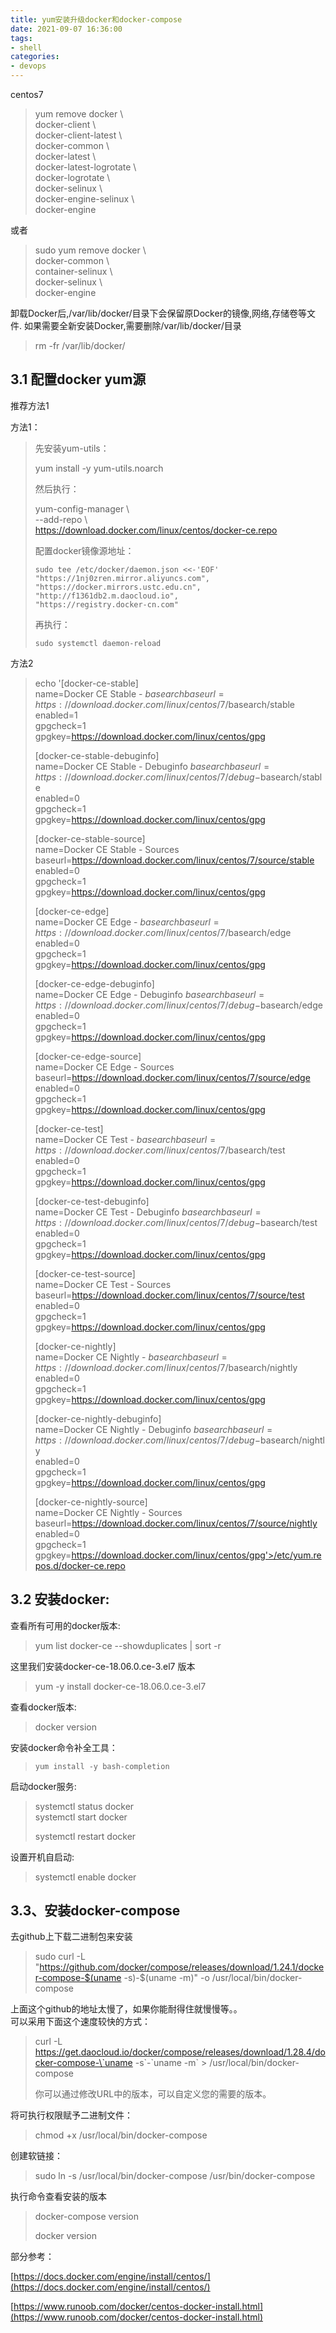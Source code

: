 ```yaml
---
title: yum安装升级docker和docker-compose
date: 2021-09-07 16:36:00
tags:
- shell
categories: 
- devops
---
```


centos7

> yum remove docker \\  
>                docker-client \\  
>                docker-client-latest \\  
>                docker-common \\  
>                docker-latest \\  
>                docker-latest-logrotate \\  
>                docker-logrotate \\  
>                docker-selinux \\  
>                docker-engine-selinux \\  
>                docker-engine

 或者

> sudo yum remove docker \\  
> docker-common \\  
> container-selinux \\  
> docker-selinux \\  
> docker-engine

<!--more-->

卸载Docker后,/var/lib/docker/目录下会保留原Docker的镜像,网络,存储卷等文件. 如果需要全新安装Docker,需要删除/var/lib/docker/目录

> rm -fr /var/lib/docker/

## 3.1 配置docker yum源

推荐方法1

方法1：

> 先安装yum-utils：
>
> yum install -y yum-utils.noarch
>
> 然后执行：
>
> yum-config-manager \\  
> \--add-repo \\  
>  https://download.docker.com/linux/centos/docker-ce.repo
>
> 配置docker镜像源地址：
>
> ```
> sudo tee /etc/docker/daemon.json <<-'EOF'        "https://1nj0zren.mirror.aliyuncs.com",        "https://docker.mirrors.ustc.edu.cn",        "http://f1361db2.m.daocloud.io",        "https://registry.docker-cn.com"
> ```
>
> 再执行：
>
> ```
> sudo systemctl daemon-reload
> ```


方法2 

> echo '\[docker-ce-stable\]  
> name=Docker CE Stable - $basearch  
> baseurl=https://download.docker.com/linux/centos/7/$basearch/stable  
> enabled=1  
> gpgcheck=1  
> gpgkey=https://download.docker.com/linux/centos/gpg
>
> \[docker-ce-stable-debuginfo\]  
> name=Docker CE Stable - Debuginfo $basearch  
> baseurl=https://download.docker.com/linux/centos/7/debug-$basearch/stable  
> enabled=0  
> gpgcheck=1  
> gpgkey=https://download.docker.com/linux/centos/gpg
>
> \[docker-ce-stable-source\]  
> name=Docker CE Stable - Sources  
> baseurl=https://download.docker.com/linux/centos/7/source/stable  
> enabled=0  
> gpgcheck=1  
> gpgkey=https://download.docker.com/linux/centos/gpg
>
> \[docker-ce-edge\]  
> name=Docker CE Edge - $basearch  
> baseurl=https://download.docker.com/linux/centos/7/$basearch/edge  
> enabled=0  
> gpgcheck=1  
> gpgkey=https://download.docker.com/linux/centos/gpg
>
> \[docker-ce-edge-debuginfo\]  
> name=Docker CE Edge - Debuginfo $basearch  
> baseurl=https://download.docker.com/linux/centos/7/debug-$basearch/edge  
> enabled=0  
> gpgcheck=1  
> gpgkey=https://download.docker.com/linux/centos/gpg
>
> \[docker-ce-edge-source\]  
> name=Docker CE Edge - Sources  
> baseurl=https://download.docker.com/linux/centos/7/source/edge  
> enabled=0  
> gpgcheck=1  
> gpgkey=https://download.docker.com/linux/centos/gpg
>
> \[docker-ce-test\]  
> name=Docker CE Test - $basearch  
> baseurl=https://download.docker.com/linux/centos/7/$basearch/test  
> enabled=0  
> gpgcheck=1  
> gpgkey=https://download.docker.com/linux/centos/gpg
>
> \[docker-ce-test-debuginfo\]  
> name=Docker CE Test - Debuginfo $basearch  
> baseurl=https://download.docker.com/linux/centos/7/debug-$basearch/test  
> enabled=0  
> gpgcheck=1  
> gpgkey=https://download.docker.com/linux/centos/gpg
>
> \[docker-ce-test-source\]  
> name=Docker CE Test - Sources  
> baseurl=https://download.docker.com/linux/centos/7/source/test  
> enabled=0  
> gpgcheck=1  
> gpgkey=https://download.docker.com/linux/centos/gpg
>
> \[docker-ce-nightly\]  
> name=Docker CE Nightly - $basearch  
> baseurl=https://download.docker.com/linux/centos/7/$basearch/nightly  
> enabled=0  
> gpgcheck=1  
> gpgkey=https://download.docker.com/linux/centos/gpg
>
> \[docker-ce-nightly-debuginfo\]  
> name=Docker CE Nightly - Debuginfo $basearch  
> baseurl=https://download.docker.com/linux/centos/7/debug-$basearch/nightly  
> enabled=0  
> gpgcheck=1  
> gpgkey=https://download.docker.com/linux/centos/gpg
>
> \[docker-ce-nightly-source\]  
> name=Docker CE Nightly - Sources  
> baseurl=https://download.docker.com/linux/centos/7/source/nightly  
> enabled=0  
> gpgcheck=1  
> gpgkey=https://download.docker.com/linux/centos/gpg'>/etc/yum.repos.d/docker-ce.repo

## 3.2 安装docker:

查看所有可用的docker版本:

> yum list docker-ce --showduplicates | sort -r

这里我们安装docker-ce-18.06.0.ce-3.el7 版本

> yum -y install docker-ce-18.06.0.ce-3.el7

查看docker版本:

> docker version

安装docker命令补全工具：

> ```
> yum install -y bash-completion
> ```

启动docker服务:

> systemctl status docker  
> systemctl start docker
>
> systemctl restart docker

设置开机自启动:

> systemctl enable docker

## 3.3、安装docker-compose

去github上下载二进制包来安装

> sudo curl -L "https://github.com/docker/compose/releases/download/1.24.1/docker-compose-$(uname -s)-$(uname -m)" -o /usr/local/bin/docker-compose

上面这个github的地址太慢了，如果你能耐得住就慢慢等。。  
可以采用下面这个速度较快的方式：

> curl -L https://get.daocloud.io/docker/compose/releases/download/1.28.4/docker-compose-\`uname -s\`-\`uname -m\` > /usr/local/bin/docker-compose
>
> 你可以通过修改URL中的版本，可以自定义您的需要的版本。

将可执行权限赋予二进制文件：

> chmod +x /usr/local/bin/docker-compose

创建软链接：

> sudo ln -s /usr/local/bin/docker-compose /usr/bin/docker-compose

执行命令查看安装的版本

> docker-compose version
>
> docker version 

部分参考：

[https://docs.docker.com/engine/install/centos/](https://docs.docker.com/engine/install/centos/)

[https://www.runoob.com/docker/centos-docker-install.html](https://www.runoob.com/docker/centos-docker-install.html)

